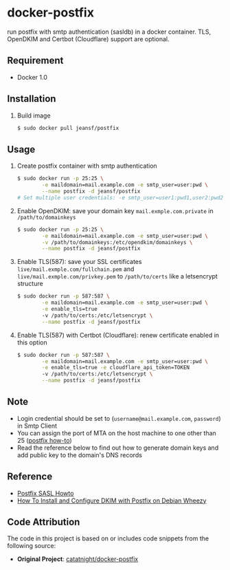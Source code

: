 docker-postfix
==============

run postfix with smtp authentication (sasldb) in a docker container.
TLS, OpenDKIM and Certbot (Cloudflare) support are optional.

## Requirement
+ Docker 1.0

## Installation
1. Build image

	```bash
	$ sudo docker pull jeansf/postfix
	```

## Usage
1. Create postfix container with smtp authentication

	```bash
	$ sudo docker run -p 25:25 \
			-e maildomain=mail.example.com -e smtp_user=user:pwd \
			--name postfix -d jeansf/postfix
	# Set multiple user credentials: -e smtp_user=user1:pwd1,user2:pwd2,...,userN:pwdN
	```
2. Enable OpenDKIM: save your domain key ```mail.exmple.com.private``` in ```/path/to/domainkeys```

	```bash
	$ sudo docker run -p 25:25 \
			-e maildomain=mail.example.com -e smtp_user=user:pwd \
			-v /path/to/domainkeys:/etc/opendkim/domainkeys \
			--name postfix -d jeansf/postfix
	```
3. Enable TLS(587): save your SSL certificates ```live/mail.exmple.com/fullchain.pem``` and ```live/mail.exmple.com/privkey.pem``` to  ```/path/to/certs``` like a letsencrypt structure

	```bash
	$ sudo docker run -p 587:587 \
			-e maildomain=mail.example.com -e smtp_user=user:pwd \
			-e enable_tls=true
			-v /path/to/certs:/etc/letsencrypt \
			--name postfix -d jeansf/postfix
	```
4. Enable TLS(587) with Certbot (Cloudflare): renew certificate enabled in this option

	```bash
	$ sudo docker run -p 587:587 \
			-e maildomain=mail.example.com -e smtp_user=user:pwd \
			-e enable_tls=true -e cloudflare_api_token=TOKEN
			-v /path/to/certs:/etc/letsencrypt \
			--name postfix -d jeansf/postfix
	```
## Note
+ Login credential should be set to (`username@mail.example.com`, `password`) in Smtp Client
+ You can assign the port of MTA on the host machine to one other than 25 ([postfix how-to](http://www.postfix.org/MULTI_INSTANCE_README.html))
+ Read the reference below to find out how to generate domain keys and add public key to the domain's DNS records

## Reference
+ [Postfix SASL Howto](http://www.postfix.org/SASL_README.html)
+ [How To Install and Configure DKIM with Postfix on Debian Wheezy](https://www.digitalocean.com/community/articles/how-to-install-and-configure-dkim-with-postfix-on-debian-wheezy)

## Code Attribution

The code in this project is based on or includes code snippets from the following source:

- **Original Project**: [catatnight/docker-postfix](https://github.com/catatnight/docker-postfix)
